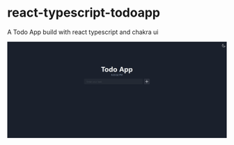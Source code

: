 # react-typescript-todoapp
A Todo App build with react typescript and chakra ui

<img src="https://raw.githubusercontent.com/macfim/react-typescript-todoapp/main/public/demo.gif" alt="demo" />

